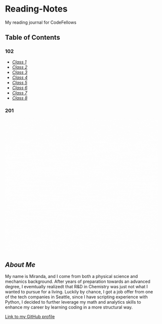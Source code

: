 # Reading-Notes

My reading journal for CodeFellows

## Table of Contents

### 102
- [*Class 1*](https://mirandalu2020.github.io/reading-notes/class1)
- [*Class 2*](https://mirandalu2020.github.io/reading-notes/class2)
- [*Class 3*](https://mirandalu2020.github.io/reading-notes/class3)
- [*Class 4*](https://mirandalu2020.github.io/reading-notes/class4)
- [*Class 5*](https://mirandalu2020.github.io/reading-notes/class5)
- [*Class 6*](https://mirandalu2020.github.io/reading-notes/class6)
- [*Class 7*](https://mirandalu2020.github.io/reading-notes/class7)
- [*Class 8*](https://mirandalu2020.github.io/reading-notes/class8)

### 201


![Alt text](RunningMan.gif)

## *About Me*

My name is Miranda, and I come from both a physical science and mechanics background. After years of preparation towards an advanced degree, I evemtually realizedt that R&D in Chemistry was just not what I wanted to pursue for a living. Luckily by chance, I got a job offer from one of the tech companies in Seattle, since I have scripting experience with Python,  I decided to further leverage my math and analytics skills to enhance my career by learning coding in a more structural way.

[Link to my GitHub profile](https://github.com/mirandalu2020)
